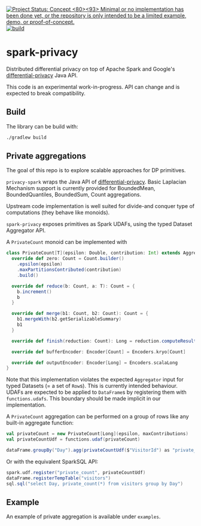 [![Project Status: Concept <E2><80><93> Minimal or no implementation has been done yet, or the repository is only intended to be a limited example, demo, or proof-of-concept.](https://www.repostatus.org/badges/latest/concept.svg)](https://www.repostatus.org/#concept)
[![build](https://github.com/gmodena/spark-privacy/actions/workflows/build.yml/badge.svg?branch=devel-wip)](https://github.com/gmodena/spark-privacy/actions/workflows/build.yml)

# spark-privacy

Distributed differential privacy on top of Apache Spark and Google's [differential-privacy](https://github.com/google/differential-privacy/tree/main/examples/java) Java API.

This code is an experimental work-in-progress. API can change and is expected to break compatibility.

## Build

The library can be build with:
```bash
./gradlew build
```

## Private aggregations

The goal of this repo is to explore scalable approaches for DP primitives.

`privacy-spark` wraps the Java API of [differential-privacy](https://github.com/google/differential-privacy/tree/main/examples/java).
Basic Laplacian Mechanism support is currently provided for BoundedMean, BoundedQuantiles, BoundedSum, Count
aggregations.

Upstream code implementation is well suited for divide-and conquer type of computations (they behave like monoids).

`spark-privacy` exposes primitives as Spark UDAFs, using the typed Dataset Aggregator API.

A `PrivateCount` monoid can be implemented with
```scala
class PrivateCount[T](epsilon: Double, contribution: Int) extends Aggregator[T, Count, Long] {
  override def zero: Count = Count.builder()
    .epsilon(epsilon)
    .maxPartitionsContributed(contribution)
    .build()

  override def reduce(b: Count, a: T): Count = {
    b.increment()
    b
  }

  override def merge(b1: Count, b2: Count): Count = {
    b1.mergeWith(b2.getSerializableSummary)
    b1
  }

  override def finish(reduction: Count): Long = reduction.computeResult().toLong

  override def bufferEncoder: Encoder[Count] = Encoders.kryo[Count]

  override def outputEncoder: Encoder[Long] = Encoders.scalaLong
}
```
Note that this implementation violates the expected `Aggregator` input for typed Datasets (= a
set of `Row`s). This is currently intended behaviour. UDAFs are expected to be applied to `DataFrame`s by registering them with `functions.udafs`.
This boundary should be made implicit in our implementation.

A `PrivateCount` aggregation can be performed on a group of rows like any built-in aggregate function:

```scala
val privateCount = new PrivateCount[Long](epsilon, maxContributions)                                              
val privateCountUdf = functions.udaf(privateCount)                                                                

dataFrame.groupBy("Day").agg(privateCountUdf($"VisitorId") as "private_count").show 
```

Or with the equivalent SparkSQL API:
```scala
spark.udf.register("private_count", privateCountUdf)
dataFrame.registerTempTable("visitors")
sql.sql("select Day, private_count(*) from visitors group by Day")
```

## Example

An example of private aggregation is available under `examples`.